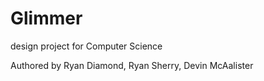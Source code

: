 # Glimmer
design project for Computer Science 

Authored by Ryan Diamond, Ryan Sherry, Devin McAalister
